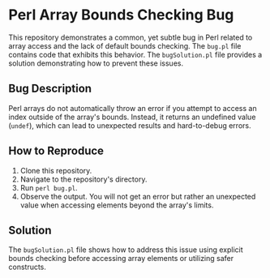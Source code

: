# Perl Array Bounds Checking Bug

This repository demonstrates a common, yet subtle bug in Perl related to array access and the lack of default bounds checking.  The `bug.pl` file contains code that exhibits this behavior. The `bugSolution.pl` file provides a solution demonstrating how to prevent these issues.

## Bug Description

Perl arrays do not automatically throw an error if you attempt to access an index outside of the array's bounds.  Instead, it returns an undefined value (`undef`), which can lead to unexpected results and hard-to-debug errors.

## How to Reproduce

1. Clone this repository.
2. Navigate to the repository's directory.
3. Run `perl bug.pl`.
4. Observe the output.  You will not get an error but rather an unexpected value when accessing elements beyond the array's limits.

## Solution

The `bugSolution.pl` file shows how to address this issue using explicit bounds checking before accessing array elements or utilizing safer constructs.
